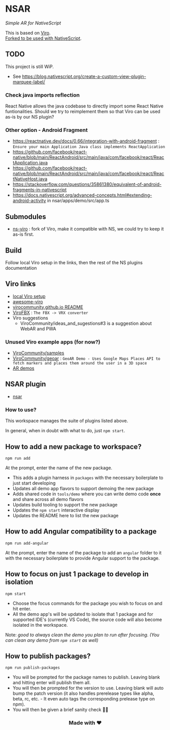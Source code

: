# NSAR

*Simple AR for NativeScript*

This is based on [Viro](https://github.com/ViroCommunity/viro).  
[Forked to be used with NativeScript](https://github.com/c4ffeinated/ns-viro).

## TODO
This project is still WiP.
- See https://blog.nativescript.org/create-a-custom-view-plugin-marquee-label/
### Check java imports reflection
React Native allows the java codebase to directly import some React Native funtionalities. Should we try to reimplement them so that Viro can be used as-is by our NS plugin?
### Other option - Android Fragment
- https://reactnative.dev/docs/0.66/integration-with-android-fragment : `Ensure your main Application Java class implements ReactApplication`
- https://github.com/facebook/react-native/blob/main/ReactAndroid/src/main/java/com/facebook/react/ReactApplication.java
- https://github.com/facebook/react-native/blob/main/ReactAndroid/src/main/java/com/facebook/react/ReactNativeHost.java
- https://stackoverflow.com/questions/35861380/equivalent-of-android-fragments-in-nativescript
- https://docs.nativescript.org/advanced-concepts.html#extending-android-activity in nsar/apps/demo/src/app.ts

## Submodules
- [ns-viro](https://github.com/c4ffeinated/ns-viro) : fork of Viro, make it compatible with NS, we could try to keep it as-is first.

## Build
Follow local Viro setup in the links, then the rest of the NS plugins documentation

## Viro links
- [local Viro setup](https://viro-community.readme.io/docs/developing-viro)
- [awesome-viro](https://github.com/ViroCommunity/awesome-viro)
- [virocommunity.github.io README](https://github.com/ViroCommunity/virocommunity.github.io/blob/main/README.md)
- [ViroFBX](https://github.com/ViroCommunity/ViroFBX) : `The FBX -> VRX converter`
- Viro suggestions
  - ViroCommunity/ideas_and_sugestions#3 is a suggestion about WebAR and PWA

### Unused Viro example apps (for now?)
- [ViroCommunity/samples](https://github.com/ViroCommunity/samples)
- [ViroCommunity/geoar](https://github.com/ViroCommunity/geoar) : `GeoAR Demo - Uses Google Maps Places API to fetch markers and places them around the user in a 3D space`
- [AR demos](https://github.com/ViroCommunity/ar-demos)


## NSAR plugin

- [nsar](packages/nsar/README.md)

### How to use?

This workspace manages the suite of plugins listed above. 

In general, when in doubt with what to do, just `npm start`.

## How to add a new package to workspace?

```
npm run add
```

At the prompt, enter the name of the new package.

- This adds a plugin harness in `packages` with the necessary boilerplate to just start developing
- Updates all demo app flavors to support demoing the new package
- Adds shared code in `tools/demo` where you can write demo code **once** and share across all demo flavors
- Updates build tooling to support the new package
- Updates the `npm start` interactive display
- Updates the README here to list the new package

## How to add Angular compatibility to a package

```
npm run add-angular
```

At the prompt, enter the name of the package to add an `angular` folder to it with the necessary boilerplate to provide Angular support to the package.

## How to focus on just 1 package to develop in isolation

```
npm start
```

- Choose the focus commands for the package you wish to focus on and hit enter.
- All the demo app's will be updated to isolate that 1 package and for supported IDE's (currently VS Code), the source code will also become isolated in the workspace.

Note: *good to always clean the demo you plan to run after focusing. (You can clean any demo from `npm start` as well)*

## How to publish packages?

```
npm run publish-packages
```

- You will be prompted for the package names to publish. Leaving blank and hitting enter will publish them all.
- You will then be prompted for the version to use. Leaving blank will auto bump the patch version (it also handles prerelease types like alpha, beta, rc, etc. - It even auto tags the corresponding prelease type on npm).
- You will then be given a brief sanity check 🧠😊

<h3 align="center">Made with ❤️</h3>
